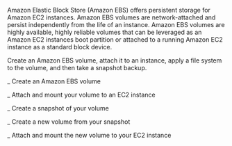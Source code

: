 Amazon Elastic Block Store (Amazon EBS) offers persistent storage for Amazon EC2 instances. 
Amazon EBS volumes are network-attached and persist independently from the life of an instance. 
Amazon EBS volumes are highly available, highly reliable volumes that can be leveraged as an Amazon EC2 instances boot partition 
or attached to a running Amazon EC2 instance as a standard block device.

Create an Amazon EBS volume, attach it to an instance, apply a file system to the volume, and then take a snapshot backup.

   _ Create an Amazon EBS volume
   
   _ Attach and mount your volume to an EC2 instance
   
   _ Create a snapshot of your volume
   
   _ Create a new volume from your snapshot
   
   _ Attach and mount the new volume to your EC2 instance
    
